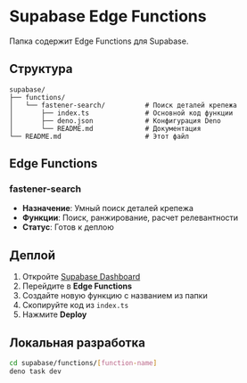 # Supabase Edge Functions

Папка содержит Edge Functions для Supabase.

## Структура
```
supabase/
├── functions/
│   └── fastener-search/          # Поиск деталей крепежа
│       ├── index.ts              # Основной код функции
│       ├── deno.json             # Конфигурация Deno
│       └── README.md             # Документация
└── README.md                     # Этот файл
```

## Edge Functions

### fastener-search
- **Назначение**: Умный поиск деталей крепежа
- **Функции**: Поиск, ранжирование, расчет релевантности
- **Статус**: Готов к деплою

## Деплой
1. Откройте [Supabase Dashboard](https://supabase.com)
2. Перейдите в **Edge Functions**
3. Создайте новую функцию с названием из папки
4. Скопируйте код из `index.ts`
5. Нажмите **Deploy**

## Локальная разработка
```bash
cd supabase/functions/[function-name]
deno task dev
```
